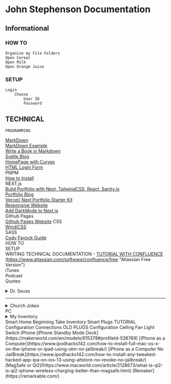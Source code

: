 # John Stephenson Documentation  

## Informational
###	HOW TO
    Organize my File Folders
    Open Cereal
    Open Milk
    Open Orange Juice
### SETUP
    Login
        Choose
            User ID
            Password
## TECHNICAL
    PROGRAMMING
   [MarkDown](https://www.markdowntoolbox.com/blog/markdown-vscode-extension-a-comprehensive-guide/)  
   [MarkDown Example](https://github.com/faraday-academy/django-setup-wiki/blob/main/GraphQL.md)  
   [Write a Book in Markdown](https://pianomanfrazier.com/post/write-a-book-with-markdown/)  
   [Svelte Blog](https://dev.to/lissy93/sveltekit-10-build-an-blog-fetching-posts-from-your-dev-profile-29f)  
   [HomePage with Curves](https://m.youtube.com/watch?v=lPJVi797Uy0)  
   [HTML Login Form](https://m.youtube.com/watch?v=H8ThscWsQV8)  
      PNPM  
      [How to Install](https://dev.to/adiatiayu/how-to-install-pnpm-with-npm-on-windows-11-5gbn)  
    NEXT.js  
    [Build Portfolio with Next, TailwindCSS, React, Sanity.io](https://m.youtube.com/watch?v=urgi2iz9P6U)  
    [Portfolio Blog](https://vercel.com/templates/next.js/nextjs-portfolio)  
    [Vercel/ Next Portfolio Starter Kit](https://vercel.com/new/templates/next.js/portfolio-starter-kit)  
    [Responsive Website](https://m.youtube.com/watch?v=HVyct9EUNP8)  
    [Add DarkMode to Next.js](https://medium.com/@--andrewnelson/add-a-dark-mode-toggle-to-your-nextjs-react-app-375b230a4c27)  
    Github Pages  
    [Github Pages Website](https://dev.to/github/how-to-use-github-pages-to-host-your-website-even-with-multiple-repos-27k2)
    CSS  
      [WindiCSS](https://windicss.org/guide/)  
    SASS  
      [Cody Fayock Guide](https://www.freecodecamp.org/news/how-to-use-sass-with-css-modules-in-next-js/)  
    HOW TO  
    SETUP  
        WRITING TECHNICAL DOCUMENTATION -   [TUTORIAL WITH CONFLUENCE](https://www.atlassian.com "Main Page")  
            (https://www.atlassian.com/software/confluence/free "Atlassian Free Version")  
        iTunes  
            Podcast  
        Quotes  
<details>
<summary>Dr. Seuss</summary>

Unless someone like you cares a whole awful lot, nothing is going to get better.  It's not.

</details>

---  
<details>
<summary>Church Jokes</summary>

During an impassioned sermon about death & final judgement, the pastor said forcefully, "Each member of this church is going to die & face judgement." Glancing down at the front pew, he noticed a man with a big smile on his face.   
The minister repeated his point louder. "Each member of this church is going to die & face judgement!" The man nodded & smiled even more. This really got the preacher wound up. He pounded the pulpit emphatically when he came to the ultimatum: "Each member of this church is going to die & face judgement!!!" Though everyone else in the congregation was looking somber, the man in front continued to smile. Finally the preacher stepped off the platform, stood in front of the man & shouted, "I said each member of this church is going to die!"   
The man just grinned from ear to ear.   
After the service was over, the preacher made a beeline for the man.   
"I don't get it," the preacher said in frustration. "Whenever I said, 'Each member of this church is going to die,' your smile got bigger. Why?"   
"I'm not a member of this church," the man replied.
  
</details>  
        PC  
<details>
<summary>My Inventory</summary>

Monitor  
                      1 Dell  
                      1 Samsung  
                    PC Towers  
                      1 Gateway  
                          SPECS  
                      1 Gateway  
                          SPECS  
                    HDD  
                      1 4 TB  
                      1 3 TB  
                      1 2 TB  
                      1 1 TB  
                      1 1 TB  
                      1 40 Gig  
                      1 ?  
                    USB  
                      to HDD  
                      to Wireless Charger 

</details>
        Smart Home  
            Beginning  
                Take Inventory  
                    Smart Plugs  
                      TUTORIAL  
                      Configuration  
                      Connections  
                          OLD PLUGS  
                              Configuration  
                      Ceiling Fan  
                      Light  
                          Switch  
        iPhone  
[iPhone Standby Mode Dock](https://makerworld.com/en/models/615378#profileId-538769)  
        [iPhone as a Computer](https://www.ipodhacks142.com/how-to-install-full-mac-os-x-on-the-iphone-or-ipad-using-utm-no-jailbreak/)  
        [iPhone as a Computer No JailBreak](https://www.ipodhacks142.com/how-to-install-any-tweaked-hacked-app-ipa-on-ios-13-using-altstore-no-revoke-no-jailbreak/)  
        [MagSafe or Qi2](https://www.macworld.com/article/2128673/what-is-qi2-is-qi2-iphone-wireless-charging-better-than-magsafe.html)  
        [Remaker](https://remarkable.com/)